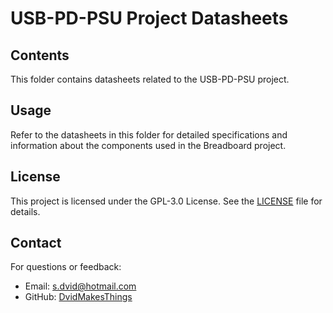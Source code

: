# USB-PD-PSU Project Datasheets

## Contents
This folder contains datasheets related to the USB-PD-PSU project.

## Usage
Refer to the datasheets in this folder for detailed specifications and information about the components used in the Breadboard project.

## License
This project is licensed under the GPL-3.0 License. See the [LICENSE](LICENSE) file for details.

## Contact
For questions or feedback:
- Email: [s.dvid@hotmail.com](mailto:s.dvid@hotmail.com)
- GitHub: [DvidMakesThings](https://github.com/DvidMakesThings)
